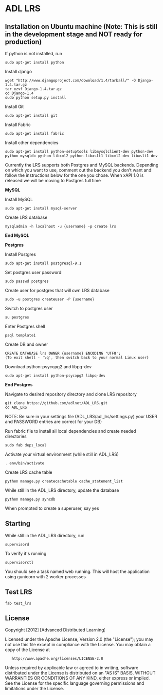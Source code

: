 # ADL LRS 

## Installation on Ubuntu machine (Note: This is still in the development stage and NOT ready for production)

If python is not installed, run

    sudo apt-get install python

Install django

    wget "http://www.djangoproject.com/download/1.4/tarball/" -O Django-1.4.tar.gz
    tar xzvf Django-1.4.tar.gz
    cd Django-1.4
    sudo python setup.py install

Install Git
    
    sudo apt-get install git

Install Fabric

    sudo apt-get install fabric

Install other dependencies

    sudo apt-get install python-setuptools libmysqlclient-dev python-dev python-mysqldb python-libxml2 python-libxslt1 libxml2-dev libxslt1-dev

Currently the LRS supports both Postgres and MySQL backends. Depending on which you want to use, comment out the backend you don't want and follow the instructions below for the one you chose. When xAPI 1.0 is released we will be moving to Postgres full time

**MySQL**

Install MySQL

    sudo apt-get install mysql-server

Create LRS database

    mysqladmin -h localhost -u {username} -p create lrs

**End MySQL**

**Postgres**

Install Postgres

    sudo apt-get install postgresql-9.1

Set postgres user password

    sudo passwd postgres

Create user for postgres that will own LRS database
    
    sudo -u postgres createuser -P {username}

Switch to postgres user

    su postgres

Enter Postgres shell

    psql template1

Create DB and owner

    CREATE DATABASE lrs OWNER {username} ENCODING 'UTF8';
    (To exit shell - '\q', then switch back to your normal Linux user)

Download python-psycopg2 and libpq-dev

    sudo apt-get install python-psycopg2 libpq-dev

**End Postgres**

Navigate to desired repository directory and clone LRS repository

    git clone https://github.com/adlnet/ADL_LRS.git
    cd ADL_LRS
    
NOTE: Be sure in your settings file (ADL_LRS/adl_lrs/settings.py) your USER and PASSWORD entries are correct for your DB)

Run fabric file to install all local dependencies and create needed directories    

    sudo fab deps_local

Activate your virtual environment (while still in ADL_LRS)

    . env/bin/activate

Create LRS cache table

    python manage.py createcachetable cache_statement_list

While still in the ADL_LRS directory, update the database
    
    python manage.py syncdb

When prompted to create a superuser, say yes

## Starting
While still in the ADL_LRS directory, run

    supervisord

To verify it's running

    supervisorctl

You should see a task named web running. This will host the application using gunicorn with 2 worker processes

## Test LRS
    
    fab test_lrs

## License
   Copyright [2012] [Advanced Distributed Learning]

   Licensed under the Apache License, Version 2.0 (the "License");
   you may not use this file except in compliance with the License.
   You may obtain a copy of the License at

       http://www.apache.org/licenses/LICENSE-2.0

   Unless required by applicable law or agreed to in writing, software
   distributed under the License is distributed on an "AS IS" BASIS,
   WITHOUT WARRANTIES OR CONDITIONS OF ANY KIND, either express or implied.
   See the License for the specific language governing permissions and
   limitations under the License.
